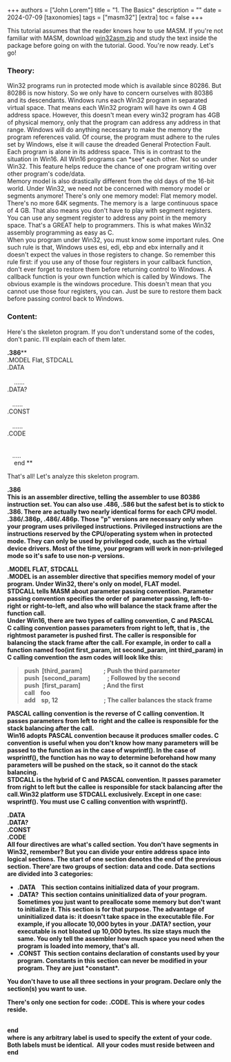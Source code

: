 +++
authors = ["John Lorem"]
title = "1. The Basics"
description = ""
date = 2024-07-09
[taxonomies]
tags = ["masm32"]
[extra]
toc = false
+++

This tutorial assumes that the reader knows how to use MASM. If you're not familiar with MASM, download [win32asm.zip](http://www.interq.or.jp/chubu/r6/masm32/tute/zips/win32asm.zip) and study the text inside the package before going on with the tutorial. Good. You're now ready. Let's go!

### Theory:

Win32 programs run in protected mode which is available since 80286. But 80286 is now history. So we only have to concern ourselves with 80386 and its descendants. Windows runs each Win32 program in separated virtual space. That means each Win32 program will have its own 4 GB address space. However, this doesn't mean every win32 program has 4GB of physical memory, only that the program can address any address in that range. Windows will do anything necessary to make the memory the program references valid. Of course, the program must adhere to the rules set by Windows, else it will cause the dreaded General Protection Fault. Each program is alone in its address space. This is in contrast to the situation in Win16. All Win16 programs can \*see\* each other. Not so under Win32. This feature helps reduce the chance of one program writing over other program's code/data.  
Memory model is also drastically different from the old days of the 16-bit world. Under Win32, we need not be concerned with memory model or segments anymore! There's only one memory model: Flat memory model. There's no more 64K segments. The memory is a  large continuous space of 4 GB. That also means you don't have to play with segment registers. You can use any segment register to address any point in the memory space. That's a GREAT help to programmers. This is what makes Win32 assembly programming as easy as C.  
When you program under Win32, you must know some important rules. One such rule is that, Windows uses esi, edi, ebp and ebx internally and it doesn't expect the values in those registers to change. So remember this rule first: if you use any of those four registers in your callback function, don't ever forget to restore them before returning control to Windows. A callback function is your own function which is called by Windows. The obvious example is the windows procedure. This doesn't mean that you cannot use those four registers, you can. Just be sure to restore them back before passing control back to Windows.

### Content:

Here's the skeleton program. If you don't understand some of the codes, don't panic. I'll explain each of them later.

**.386****  
.MODEL Flat, STDCALL  
.DATA  
    <Your initialized data>  
    ......  
.DATA?  
   <Your uninitialized data>  
   ......  
.CONST  
   <Your constants>  
   ......  
.CODE  
   <label>  
    <Your code>  
   .....  
    end <label>**

  
That's all! Let's analyze this skeleton program.

**.386**  
**This is an assembler directive, telling the assembler to use 80386 instruction set. You can also use .486, .586 but the safest bet is to stick to .386. There are actually two nearly identical forms for each CPU model. .386/.386p, .486/.486p. Those "p" versions are necessary only when your program uses privileged instructions. Privileged instructions are the instructions reserved by the CPU/operating system when in protected mode. They can only be used by privileged code, such as the virtual device drivers. Most of the time, your program will work in non-privileged mode so it's safe to use non-p versions.**

**.MODEL FLAT, STDCALL**  
**.MODEL is an assembler directive that specifies memory model of your program. Under Win32, there's only on model, FLAT model.**  
**STDCALL tells MASM about parameter passing convention. Parameter passing convention specifies the order of  parameter passing, left-to-right or right-to-left, and also who will balance the stack frame after the function call.**  
**Under Win16, there are two types of calling convention, C and PASCAL**  
**C calling convention passes parameters from right to left, that is , the rightmost parameter is pushed first. The caller is responsible for balancing the stack frame after the call. For example, in order to call a function named foo(int first\_param, int second\_param, int third\_param) in C calling convention the asm codes will look like this:**

> **push  \[third\_param\]               ; Push the third parameter**  
> **push  \[second\_param\]            ; Followed by the second**  
> **push  \[first\_param\]                ; And the first**  
> **call    foo**  
> **add    sp, 12                                ; The caller balances the stack frame**

**PASCAL calling convention is the reverse of C calling convention. It passes parameters from left to right and the callee is responsible for the stack balancing after the call.**  
**Win16 adopts** **PASCAL convention because it produces smaller codes. C convention is useful when you don't know how many parameters will be passed to the function as in the case of wsprintf(). In the case of wsprintf(), the function has no way to determine beforehand how many parameters will be pushed on the stack, so it cannot do the stack balancing.**  
**STDCALL is the hybrid of C and PASCAL convention. It passes parameter from right to left but the callee is responsible for stack balancing after the call.Win32 platform use STDCALL exclusively. Except in one case: wsprintf(). You must use C calling convention with wsprintf().**

**.DATA**  
**.DATA?**  
**.CONST**  
**.CODE**  
**All four directives are what's called section. You don't have segments in Win32, remember? But you can divide your entire address space into logical sections. The start of one section denotes the end of the previous section. There'are two groups of section: data and code. Data sections are divided into 3 categories:**

*   **.DATA    This section contains initialized data of your program.**
*   **.DATA?  This section contains uninitialized data of your program. Sometimes you just want to preallocate some memory but don't want to initialize it. This section is for that purpose. The advantage of uninitialized data is: it doesn't take space in the executable file. For example, if you allocate 10,000 bytes in your .DATA? section, your executable is not bloated up 10,000 bytes. Its size stays much the same. You only tell the assembler how much space you need when the program is loaded into memory, that's all.**
*   **.CONST  This section contains declaration of constants used by your program. Constants in this section can never be modified in your program. They are just \*constant\*.**

**You don't have to use all three sections in your program. Declare only the section(s) you want to use.**

**There's only one section for code: .CODE. This is where your codes reside.**

  
**<label>**  
**end <label>**  
**where <label> is any arbitrary label is used to specify the extent of your code. Both labels must be identical.  All your codes must reside between <label> and end <label>**  

